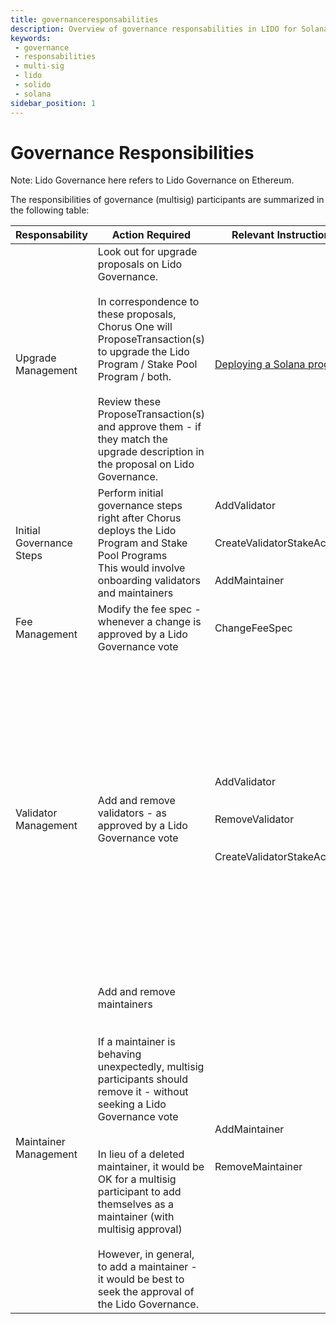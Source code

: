 ```yaml
---
title: governanceresponsabilities
description: Overview of governance responsabilities in LIDO for Solana
keywords:
 - governance
 - responsabilities
 - multi-sig
 - lido
 - solido
 - solana
sidebar_position: 1
---
```


# Governance Responsibilities

Note: Lido Governance here refers to Lido Governance on Ethereum.

The responsibilities of governance (multisig) participants are summarized in the following table:


| Responsability           | Action Required                                                                                                                                                                                                                                                                                                                                                                                           | Relevant Instructions                                      | Frequency                                                                                                                                                                                                                                                                                                                                                                                                                                                                                                           |
|--------------------------|-----------------------------------------------------------------------------------------------------------------------------------------------------------------------------------------------------------------------------------------------------------------------------------------------------------------------------------------------------------------------------------------------------------|------------------------------------------------------------|---------------------------------------------------------------------------------------------------------------------------------------------------------------------------------------------------------------------------------------------------------------------------------------------------------------------------------------------------------------------------------------------------------------------------------------------------------------------------------------------------------------------|
| Upgrade Management       | Look out for upgrade proposals on Lido Governance. <br/><br/> In correspondence to these proposals, Chorus One will ProposeTransaction(s) to upgrade the Lido Program / Stake Pool Program / both.  <br/><br/>   Review these ProposeTransaction(s) and approve them - if they match the upgrade description in the proposal on Lido Governance.                                                                                | [Deploying a Solana program](https://docs.solana.com/cli/deploy-a-program)        | In Q3 2021 - approximately twice a month.   <br/><br/> <br/> In Q4 2021 - probably once a month                                                                                                                                                                                                                                                                                                                                                                                                                                     |
| Initial Governance Steps | Perform initial governance steps right after Chorus deploys the Lido Program and Stake Pool Programs   <br/> This would involve onboarding validators and maintainers                                                                                                                                                                                                                                           | AddValidator   <br/><br/><br/>CreateValidatorStakeAccount  <br/><br/> <br/>AddMaintainer   | One-off                                                                                                                                                                                                                                                                                                                                                                                                                                                                                                             |
| Fee Management           | Modify the fee spec - whenever a change is approved by a Lido Governance vote                                                                                                                                                                                                                                                                                                                             | ChangeFeeSpec                                              | Rare - maybe one sesion every 3 months                                                                                                                                                                                                                                                                                                                                                                                                                                                                              |
| Validator Management     | Add and remove validators  - as approved by a Lido Governance vote                                                                                                                                                                                                                                                                                                                                        | AddValidator  <br/> <br/><br/>RemoveValidator  <br/> <br/><br/>CreateValidatorStakeAccount | In 2021, a reasonable onboarding estimate would be 5-10 validators.   <br/> <br/>Assuming, this is done in batches of 5 via a Lido Governance proposal, then we have 3 such batches.   <br/><br/>For each batch - one will have to sign a total of 10 transactions (one per validator).  <br/><br/>These 10 signatures can be done in one session.    <br/><br/> So expect 3 such sessions in 2021.   <br/><br/> ______   <br/><br/>  Frequency of removing validators is hard to predict - but should be a rare event - assuming high quality of validators onboarded in the program |
| Maintainer Management    | Add and remove maintainers  <br/><br/> <br/> If a maintainer is behaving unexpectedly, multisig participants should remove it - without seeking a Lido Governance vote  <br/> <br/> <br/> In lieu of a deleted maintainer, it would be OK for a multisig participant to add themselves as a maintainer (with multisig approval)   <br/><br/>However, in general, to add a maintainer - it would be best to seek the approval of the Lido Governance. | AddMaintainer  <br/><br/><br/>RemoveMaintainer                             | Let’s assume the list of maintainers is updated once a month - by a Lido Governance vote.  <br/> <br/> Each such list update would require the multisig participant to sign a collection of AddMaintainer/RemoveMaintainer instructions - in one session.   <br/><br/>Expect one session a month.   <br/><br/> ______    <br/><br/> Frequency of removing maintainers  is hard to predict - but should be a rare event - assuming high quality of validators onboarded in the program                                                                           |
